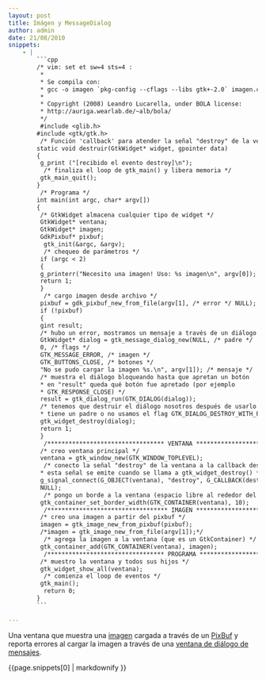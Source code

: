 ```yaml
---
layout: post
title: Imágen y MessageDialog
author: admin
date: 21/08/2010
snippets: 
    - |
        ```cpp
        /* vim: set et sw=4 sts=4 :
         *
         * Se compila con:
         * gcc -o imagen `pkg-config --cflags --libs gtk+-2.0` imagen.c
         *
         * Copyright (2008) Leandro Lucarella, under BOLA license:
         * http://auriga.wearlab.de/~alb/bola/
         */
         #include <glib.h>
        #include <gtk/gtk.h>
         /* Función 'callback' para atender la señal "destroy" de la ventana. */
        static void destruir(GtkWidget* widget, gpointer data)
        {
         g_print ("[recibido el evento destroy]\n");
          /* finaliza el loop de gtk_main() y libera memoria */
         gtk_main_quit();
        }
         /* Programa */
        int main(int argc, char* argv[])
        {
         /* GtkWidget almacena cualquier tipo de widget */
         GtkWidget* ventana;
         GtkWidget* imagen;
         GdkPixbuf* pixbuf;
          gtk_init(&argc, &argv);
          /* chequeo de parámetros */
         if (argc < 2)
         {
         g_printerr("Necesito una imagen! Uso: %s imagen\n", argv[0]);
         return 1;
         }
          /* cargo imagen desde archivo */
         pixbuf = gdk_pixbuf_new_from_file(argv[1], /* error */ NULL);
         if (!pixbuf)
         {
         gint result;
         /* hubo un error, mostramos un mensaje a través de un diálogo */
         GtkWidget* dialog = gtk_message_dialog_new(NULL, /* padre */
         0, /* flags */
         GTK_MESSAGE_ERROR, /* imagen */
         GTK_BUTTONS_CLOSE, /* botones */
         "No se pudo cargar la imagen %s.\n", argv[1]); /* mensaje */
         /* muestra el diálogo bloqueando hasta que apretan un botón
         * en "result" queda qué botón fue apretado (por ejemplo
         * GTK_RESPONSE_CLOSE) */
         result = gtk_dialog_run(GTK_DIALOG(dialog));
         /* tenemos que destruir el diálogo nosotros después de usarlo si no
         * tiene un padre o no usamos el flag GTK_DIALOG_DESTROY_WITH_PARENT */
         gtk_widget_destroy(dialog);
         return 1;
         }
          /********************************* VENTANA *******************************/
         /* creo ventana principal */
         ventana = gtk_window_new(GTK_WINDOW_TOPLEVEL);
          /* conecto la señal "destroy" de la ventana a la callback destruir()
         * esta señal se emite cuando se llama a gtk_widget_destroy() */
         g_signal_connect(G_OBJECT(ventana), "destroy", G_CALLBACK(destruir),
         NULL);
          /* pongo un borde a la ventana (espacio libre al rededor del borde) */
         gtk_container_set_border_width(GTK_CONTAINER(ventana), 10);
          /********************************** IMAGEN *******************************/
         /* creo una imagen a partir del pixbuf */
         imagen = gtk_image_new_from_pixbuf(pixbuf);
         /*imagen = gtk_image_new_from_file(argv[1]);*/
          /* agrega la imagen a la ventana (que es un GtkContainer) */
         gtk_container_add(GTK_CONTAINER(ventana), imagen);
          /********************************* PROGRAMA ******************************/
         /* muestro la ventana y todos sus hijos */
         gtk_widget_show_all(ventana);
          /* comienza el loop de eventos */
         gtk_main();
          return 0;
        }
        ```

---
```

<div class="entry-content">
						<p>Una ventana que muestra una 		<a href="http://library.gnome.org/devel/gtk/stable/GtkImage.html">imagen</a> cargada a través de un 		<a href="http://library.gnome.org/devel/gdk-pixbuf/stable/">PixBuf</a> y reporta errores al cargar la imagen a través de una 		<a href="http://library.gnome.org/devel/gtk/stable/GtkMessageDialog.html">ventana 		de diálogo de mensajes</a>.</p>
<div><div>{{page.snippets[0] | markdownify }}</div></div>
											</div>
